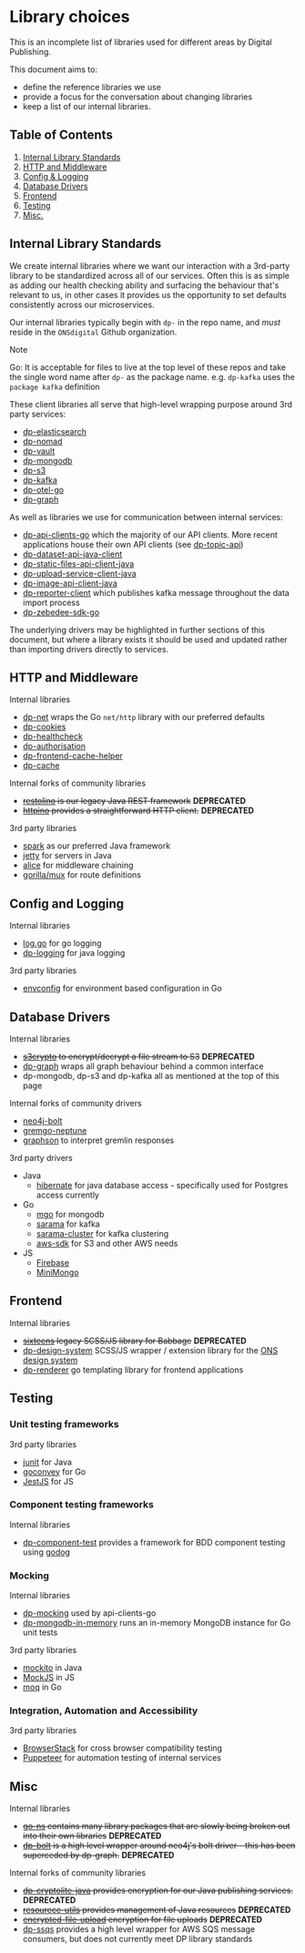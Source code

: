 # Library choices

This is an incomplete list of libraries used for different areas by Digital Publishing.

This document aims to:

* define the reference libraries we use
* provide a focus for the conversation about changing libraries
* keep a list of our internal libraries.

## Table of Contents

1. [Internal Library Standards](#internal-library-standards)
2. [HTTP and Middleware](#http-and-middleware)
3. [Config & Logging](#config-and-logging)
4. [Database Drivers](#database-drivers)
5. [Frontend](#frontend)
6. [Testing](#testing)
7. [Misc.](#misc)

## Internal Library Standards

We create internal libraries where we want our interaction with a 3rd-party library to be
standardized across all of our services. Often this is as simple as adding our health
checking ability and surfacing the behaviour that's relevant to us, in other cases it
provides us the opportunity to set defaults consistently across our microservices.

Our internal libraries typically begin with `dp-` in the repo name, and *must* reside in the
`ONSdigital` Github organization.

> [!NOTE]
> Go: It is acceptable for files to live at the top level of these repos and take the single word name after `dp-` as the package name. e.g. `dp-kafka` uses the `package kafka` definition

These client libraries all serve that high-level wrapping purpose around 3rd party services:

* [dp-elasticsearch](https://github.com/ONSdigital/dp-elasticsearch)
* [dp-nomad](https://github.com/ONSdigital/dp-nomad)
* [dp-vault](https://github.com/ONSdigital/dp-vault)
* [dp-mongodb](https://github.com/ONSdigital/dp-mongodb)
* [dp-s3](https://github.com/ONSdigital/dp-s3)
* [dp-kafka](https://github.com/ONSdigital/dp-kafka)
* [dp-otel-go](https://github.com/ONSdigital/dp-otel-go)
* [dp-graph](https://github.com/ONSdigital/dp-graph)

As well as libraries we use for communication between internal services:

* [dp-api-clients-go](https://github.com/ONSdigital/dp-api-clients-go) which the majority of our API clients. More recent applications house their own API clients (see [dp-topic-api](https://github.com/ONSdigital/dp-topic-api/tree/develop/sdk))
* [dp-dataset-api-java-client](https://github.com/ONSdigital/dp-dataset-api-java-client)
* [dp-static-files-api-client-java](https://github.com/ONSdigital/dp-static-files-api-client-java)
* [dp-upload-service-client-java](https://github.com/ONSdigital/dp-upload-service-client-java)
* [dp-image-api-client-java](https://github.com/ONSdigital/dp-image-api-client-java)
* [dp-reporter-client](https://github.com/ONSdigital/dp-reporter-client) which publishes kafka message throughout the data import process
* [dp-zebedee-sdk-go](https://github.com/ONSdigital/dp-zebedee-sdk-go)

The underlying drivers may be highlighted in further sections of this document, but where a library exists it should be used and updated rather than importing drivers directly to services.

## HTTP and Middleware

Internal libraries

* [dp-net](https://github.com/ONSdigital/dp-net) wraps the Go `net/http` library with our preferred defaults
* [dp-cookies](https://github.com/ONSdigital/dp-cookies)
* [dp-healthcheck](https://github.com/ONSdigital/dp-healthcheck)
* [dp-authorisation](https://github.com/ONSdigital/dp-authorisation)
* [dp-frontend-cache-helper](https://github.com/ONSdigital/dp-frontend-cache-helper)
* [dp-cache](https://github.com/ONSdigital/dp-cache)

Internal forks of community libraries

* ~~[restolino](https://github.com/ONSdigital/restolino) is our legacy Java REST framework~~ **DEPRECATED**
* ~~[httpino](https://github.com/ONSdigital/httpino) provides a straightforward HTTP client.~~ **DEPRECATED**

3rd party libraries

* [spark](http://sparkjava.com/) as our preferred Java framework
* [jetty](https://www.eclipse.org/jetty/) for servers in Java
* [alice](https://github.com/justinas/alice) for middleware chaining
* [gorilla/mux](http://github.com/gorilla/mux) for route definitions
  
## Config and Logging

Internal libraries

* [log.go](https://github.com/ONSdigital/log.go) for go logging
* [dp-logging](https://github.com/ONSdigital/dp-logging) for java logging

 3rd party libraries

* [envconfig](https://github.com/kelseyhightower/envconfig) for environment based configuration in Go

## Database Drivers

Internal libraries

* ~~[s3crypto](https://github.com/ONSdigital/s3crypto) to encrypt/decrypt a file stream to S3~~ **DEPRECATED**
* [dp-graph](https://github.com/ONSdigital/dp-graph) wraps all graph behaviour behind a common interface
* dp-mongodb, dp-s3 and dp-kafka all as mentioned at the top of this page

Internal forks of community drivers

* [neo4j-bolt](https://github.com/ONSdigital/golang-neo4j-bolt-driver)
* [gremgo-neptune](https://github.com/ONSdigital/gremgo-neptune)
* [graphson](https://github.com/ONSdigital/graphson) to interpret gremlin responses

3rd party drivers

* Java
  * [hibernate](https://hibernate.org/) for java database access - specifically used for Postgres access currently
* Go
  * [mgo](https://github.com/globalsign/mgo) for mongodb
  * [sarama](https://github.com/Shopify/sarama) for kafka
  * [sarama-cluster](https://github.com/bsm/sarama-cluster) for kafka clustering
  * [aws-sdk](https://github.com/aws/aws-sdk-go) for S3 and other AWS needs
* JS
  * [Firebase](https://firebase.google.com/docs/reference/js)
  * [MiniMongo](https://www.npmjs.com/package/minimongo)

## Frontend

Internal libraries

* ~~[sixteens](https://github.com/ONSdigital/sixteens) legacy SCSS/JS library for Babbage~~ **DEPRECATED**
* [dp-design-system](https://github.com/ONSdigital/dp-design-system) SCSS/JS wrapper / extension library for the [ONS design system](https://github.com/ONSdigital/design-system)
* [dp-renderer](https://github.com/ONSdigital/dp-renderer) go templating library for frontend applications

## Testing

### Unit testing frameworks

3rd party libraries

* [junit](https://junit.org/junit5/) for Java
* [goconvey](https://github.com/smartystreets/goconvey) for Go
* [JestJS](https://jestjs.io/) for JS

### Component testing frameworks

Internal libraries

* [dp-component-test](https://github.com/ONSdigital/dp-component-test) provides a framework for BDD component testing using [godog](https://github.com/cucumber/godog)

### Mocking

Internal libraries

* [dp-mocking](https://github.com/ONSdigital/dp-mocking) used by api-clients-go
* [dp-mongodb-in-memory](https://github.com/ONSdigital/dp-mongodb-in-memory) runs an in-memory MongoDB instance for Go unit tests

3rd party libraries

* [mockito](https://github.com/mockito/mockito) in Java
* [MockJS](https://www.npmjs.com/package/mockjs) in JS
* [moq](https://github.com/matryer/moq) in Go

### Integration, Automation and Accessibility

3rd party libraries

* [BrowserStack](https://www.browserstack.com/) for cross browser compatibility testing
* [Puppeteer](https://github.com/GoogleChrome/puppeteer) for automation testing of internal services

## Misc

Internal libraries

* ~~[go-ns](https://github.com/ONSdigital/go-ns) contains many library packages that are slowly being broken out into their own libraries~~ **DEPRECATED**
* ~~[dp-bolt](https://github.com/ONSdigital/dp-bolt) is a high level wrapper around neo4j's bolt driver - this has been superceded by dp-graph.~~ **DEPRECATED**

Internal forks of community libraries

* ~~[dp-cryptolite-java](https://github.com/ONSdigital/dp-cryptolite-java) provides encryption for our Java publishing services.~~ **DEPRECATED**
* ~~[resourece-utils](https://github.com/ONSdigital/resource-utils) provides management of Java resources~~ **DEPRECATED**
* ~~[encrypted-file-upload](https://github.com/ONSdigital/encrypted-file-upload) encryption for file uploads~~ **DEPRECATED**
* [dp-ssqs](https://github.com/ONSdigital/dp-ssqs) provides a high level wrapper for AWS SQS message consumers, but does not currently meet DP library standards
